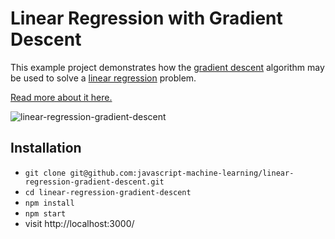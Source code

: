 # Linear Regression with Gradient Descent

This example project demonstrates how the [gradient descent](http://en.wikipedia.org/wiki/Gradient_descent) algorithm may be used to solve a [linear regression](http://en.wikipedia.org/wiki/Linear_regression) problem.

[Read more about it here.](https://www.robinwieruch.de/linear-regression-gradient-descent-javascript/)

![linear-regression-gradient-descent](https://user-images.githubusercontent.com/2479967/31553725-9a24097a-b065-11e7-9b89-771a614f464e.gif)

## Installation

* `git clone git@github.com:javascript-machine-learning/linear-regression-gradient-descent.git`
* `cd linear-regression-gradient-descent`
* `npm install`
* `npm start`
* visit http://localhost:3000/
